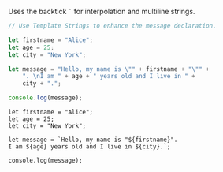 Uses the backtick <code>`</code> for interpolation and multiline strings.

```js
// Use Template Strings to enhance the message declaration.

let firstname = "Alice";
let age = 25;
let city = "New York";

let message = "Hello, my name is \"" + firstname + "\"" +
    ". \nI am " + age + " years old and I live in " +
    city + ".";

console.log(message);
```

```solution
let firstname = "Alice";
let age = 25;
let city = "New York";

let message = `Hello, my name is "${firstname}". 
I am ${age} years old and I live in ${city}.`;

console.log(message);
```

